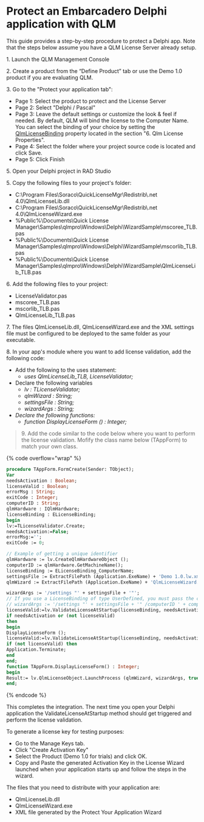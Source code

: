 # Protect an Embarcadero Delphi application with QLM

This guide provides a step-by-step procedure to protect a Delphi app. Note that the steps below assume you have a QLM License Server already setup.

1\. Launch the QLM Management Console

2\. Create a product from the “Define Product” tab or use the Demo 1.0 product if you are evaluating QLM.&#x20;

3\. Go to the "Protect your application tab":

* Page 1: Select the product to protect and the License Server
* Page 2: Select "Delphi / Pascal"
* Page 3: Leave the default settings or customize the look & feel if needed. By default, QLM will bind the license to the Computer Name. You can select the binding of your choice by setting the [QlmLicenseBinding](https://support.soraco.co/hc/en-us/articles/360001183583-QlmLicense-LicenseBinding) property located in the section "6. Qlm License Properties".
* Page 4: Select the folder where your project source code is located and click Save.
* Page 5: Click Finish

5\. Open your Delphi project in RAD Studio

5\. Copy the following files to your project's folder:

* C:\Program Files\Soraco\QuickLicenseMgr\Redistrib\\.net 4.0\QlmLicenseLib.dll
* C:\Program Files\Soraco\QuickLicenseMgr\Redistrib\\.net 4.0\QlmLicenseWizard.exe
* %Public%\Documents\Quick License Manager\Samples\qlmpro\Windows\Delphi\WizardSample\mscoree\_TLB.pas
* %Public%\Documents\Quick License Manager\Samples\qlmpro\Windows\Delphi\WizardSample\mscorlib\_TLB.pas
* %Public%\Documents\Quick License Manager\Samples\qlmpro\Windows\Delphi\WizardSample\QlmLicenseLib\_TLB.pas

6\. Add the following files to your project:

* LicenseValidator.pas
* mscoree\_TLB.pas
* mscorlib\_TLB.pas
* QlmLicenseLib\_TLB.pas

7\. The files QlmLicenseLib.dll, QlmLicenseWizard.exe and the XML settings file must be configured to be deployed to the same folder as your executable.

8\. In your app's module where you want to add license validation, add the following code:

* Add the following to the uses statement:
  * _uses QlmLicenseLib\_TLB, LicenseValidator;_
* Declare the following variables&#x20;
  * _lv : TLicenseValidator;_
  * _qlmWizard : String;_
  * _settingsFile : String;_
  * _wizardArgs : String;_
* _Declare the following functions:_
  * _function DisplayLicenseForm () : Integer;_

> &#x20;9\. Add the code similar to the code below where you want to perform the license validation. Mofify the class name below (TAppForm) to match your own class.

{% code overflow="wrap" %}
```pascal
procedure TAppForm.FormCreate(Sender: TObject);
Var
needsActivation : Boolean;
licenseValid : Boolean;
errorMsg : String;
exitCode : Integer;
computerID : String;
qlmHardware : IQlmHardware;
licenseBinding : ELicenseBinding;
begin
lv:=TLicenseValidator.Create;
needsActivation:=False;
errorMsg:='';
exitCode := 0;

// Example of getting a unique identifier
qlmHardware := lv.CreateQlmHardwareObject ();
computerID := qlmHardware.GetMachineName();
licenseBinding := ELicenseBinding_ComputerName;
settingsFile := ExtractFilePath (Application.ExeName) + 'Demo 1.0.lw.xml';
qlmWizard := ExtractFilePath (Application.ExeName) + 'QlmLicenseWizard.exe';

wizardArgs := '/settings "' + settingsFile + '"';
// If you use a LicenseBinding of type UserDefined, you must pass the computerID
// wizardArgs := '/settings "' + settingsFile + '" /computerID ' + computerID;
licenseValid:=lv.ValidateLicenseAtStartup(licenseBinding, needsActivation, errorMsg);
if needsActivation or (not licenseValid)
then
begin
DisplayLicenseForm ();
licenseValid:=lv.ValidateLicenseAtStartup(licenseBinding, needsActivation, errorMsg);
if (not licenseValid) then
Application.Terminate;
end
end;
function TAppForm.DisplayLicenseForm() : Integer;
begin
Result:= lv.QlmLicenseObject.LaunchProcess (qlmWizard, wizardArgs, true, true);
end;
```
{% endcode %}

This completes the integration. The next time you open your Delphi application the ValidateLicenseAtStartup method should get triggered and perform the license validation.&#x20;

To generate a license key for testing purposes:

* Go to the Manage Keys tab.
* Click "Create Activation Key"
* Select the Product (Demo 1.0 for trials) and click OK.
* Copy and Paste the generated Activation Key in the License Wizard launched when your application starts up and follow the steps in the wizard.

The files that you need to distribute with your application are:

* QlmLicenseLib.dll
* QlmLicenseWizard.exe
* XML file generated by the Protect Your Application Wizard
